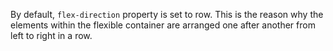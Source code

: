 By default, `flex-direction` property is set to row. This is the reason why the elements within the flexible container are arranged one after another from left to right in a row.